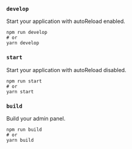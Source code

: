 
### `develop`
Start your application with autoReload enabled.

```
npm run develop
# or
yarn develop
```

### `start`

Start your application with autoReload disabled.

```
npm run start
# or
yarn start
```

### `build`

Build your admin panel. 

```
npm run build
# or
yarn build
```